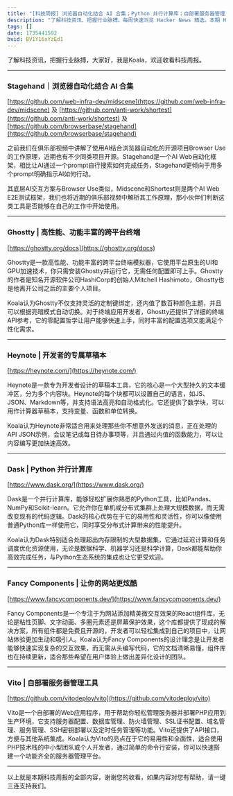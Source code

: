 ```yaml
---
title: "[科技周报] 浏览器自动化结合 AI 合集；Python 并行计算库；自部署服务器管理工具"
description: "了解科技资讯、把握行业脉搏。每周快速浏览 Hacker News 精选。本期 Hacker Newsletter 地址：https://www.daemonology.net/hn-daily/"
tags: []
date: 1735441592
bvid: BV1Y16xYzEd1
---
```

了解科技资讯，把握行业脉搏，大家好，我是Koala，欢迎收看科技周报。

---

### Stagehand｜浏览器自动化结合 AI 合集
[https://github.com/web-infra-dev/midscene](https://github.com/web-infra-dev/midscene) 及 [https://github.com/anti-work/shortest](https://github.com/anti-work/shortest) 及 [https://github.com/browserbase/stagehand](https://github.com/browserbase/stagehand)

之前我们在俱乐部视频中讲解了使用AI结合浏览器自动化的开源项目Browser Use的工作原理，近期也有不少同类项目开源。Stagehand是一个AI Web自动化框架，相比让AI通过一个prompt自行搜索如何完成任务，Stagehand更倾向于用多个prompt明确指示AI如何行动。

其底层AI交互方案与Browser Use类似，Midscene和Shortest则是两个AI Web E2E测试框架，我们也将近期的俱乐部视频中解析其工作原理，那小伙伴们判断这类工具是否能够在自己的工作中开始使用。

---

### Ghostty | 高性能、功能丰富的跨平台终端
[https://ghostty.org/docs](https://ghostty.org/docs)

Ghostty是一款高性能、功能丰富的跨平台终端模拟器，它使用平台原生的UI和GPU加速技术，你只需安装Ghostty并运行它，无需任何配置即可上手。Ghostty的作者是知名开源软件公司HashiCorp的创始人Mitchell Hashimoto，Ghostty也是他离开公司之后的主要个人项目。

Koala认为Ghostty不仅支持灵活的定制键绑定，还内值了数百种颜色主题，并且可以根据亮暗模式自动切换。对于终端应用开发者，Ghostty还提供了详细的终端API参考，它的零配置哲学让用户能够快速上手，同时丰富的配置选项又能满足个性化需求。

---

### Heynote | 开发者的专属草稿本
[https://heynote.com/](https://heynote.com/)

Heynote是一款专为开发者设计的草稿本工具，它的核心是一个大型持久的文本缓冲区，分为多个内容块。Heynote的每个块都可以设置自己的语言，如JS、JSON、Markdown等，并支持语法高亮和自动格式化。它还提供了数学块，可以用作计算器草稿本，支持变量、函数和单位转换。

Koala认为Heynote非常适合用来处理那些你不想意外发送的消息，正在处理的API JSON示例，会议笔记或每日待办事项等，并且通过内值的函数能力，可以让内容编写更加快速高效。

---

### Dask | Python 并行计算库
[https://www.dask.org/](https://www.dask.org/)

Dask是一个并行计算库，能够轻松扩展你熟悉的Python工具，比如Pandas、NumPy和Scikit-learn。它允许你在单机或分布式集群上处理大规模数据，而无需改变现有的代码逻辑。Dask的核心优势在于它的易用性和灵活性，你可以像使用普通Python库一样使用它，同时享受分布式计算带来的性能提升。

Koala认为Dask特别适合处理超出内存限制的大型数据集，它通过延迟计算和任务调度优化资源使用，无论是数据科学、机器学习还是科学计算，Dask都能帮助你高效完成任务，与Python生态系统的集成也让它更受欢迎。

---

### Fancy Components | 让你的网站更炫酷
[https://www.fancycomponents.dev/](https://www.fancycomponents.dev/)

Fancy Components是一个专注于为网站添加精美微交互效果的React组件库，无论是粘性页脚、文字动画、多圈元素还是屏幕保护效果，这个库都提供了现成的解决方案，所有组件都是免费且开源的，开发者可以轻松集成到自己的项目中，让网站体验更加生动和吸引人。Koala认为Fancy Components的设计理念是让开发者能够快速实现复杂的交互效果，而无需从头编写代码，它的文档清晰易懂，组件库也在持续更新，适合那些希望在用户体验上做出差异化设计的团队。

---

### Vito | 自部署服务器管理工具
[https://github.com/vitodeploy/vito](https://github.com/vitodeploy/vito)

Vito是一个自部署的Web应用程序，用于帮助你轻松管理服务器并部署PHP应用到生产环境，它支持服务器配置、数据库管理、防火墙管理、SSL证书配置、域名管理、服务管理、SSH密钥部署以及定时任务管理等功能。Vito还提供了API接口，方便与其他系统集成。Koala认为Vito的亮点在于它的易用性和全面性，适合使用PHP技术栈的中小型团队或个人开发者，通过简单的命令行安装，你可以快速搭建一个功能齐全的服务器管理平台。

---

以上就是本期科技周报的全部内容，谢谢您的收看，如果内容对您有帮助，请一键三连支持我们。


